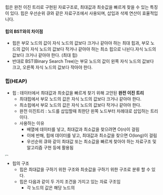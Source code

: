 힙은 완전 이진 트리로 구현된 자료구조로, 최대값과 최솟값을 빠르게 찾을 수 있는 특징이 있다. 힙은 우선순위 큐와 같은 자료구조에서 사용되며, 삽입과 삭제 연산이 효율적입니다.

#### 힙의 BST와의 차이점

- 힙은 부모 노드의 값이 자식 노드의 값보다 크거나 같아야 하는 최대 힙과, 부모 노드의 값이 자식 노드의 값보다 작거나 같아야 하는 최소 힙으로 나뉜다.자식 노드의 값보다 크거나 같아야 한다. (최대 힙)
- 반대로 BST(Binary Search Tree)는 부모 노드의 값이 왼쪽 자식 노드의 값보다 크고, 오른쪽 자식 노드의 값보다 작아야 한다.
### 힙(HEAP)

- 힙 : 데이터에서 최대값과 최솟값을 빠르게 찾기 위해 고안된 **완전 이진 트리**
	- 최대힙에서 부모 노드의 값은 자식 노드의 값보다 크거나 같아야 한다.
	- 최소힙에서 부모 노드의 값은 자식 노드의 값보다 작거나 같아야 한다.
	- 완전 이진트리 : 노드를 삽입할때 최한단 왼쪽 노드부터 차례대로 삽입하는 트리이다.
	- 사용하는 이유
		- 배열에 데이터를 넣고, 최대값과 최소값을 찾으려면 O(n)이 걸림
		- 이에 반해, 힙에 데이터를 넣고, 최대값과 최소값을 찾으면 O(long)이 걸림
		- 우선순위 큐와 같이 최대값 또는 최소값을 빠르게 찾아야 하는 자료구조 및 알고리즘 구현 등에 활용됨

<img src="https://www.fun-coding.org/00_Images/completebinarytree.png" alt="img" style="zoom:25%;" />

- 힙의 구조
  - 힙은 최대값을 구하기 위한 구조와 최솟값을 구하기 위한 구조로 분류 할 수 있다.
  - 힙은 다음과 같이 두 가지 조건을 가지고 있는 자료 구조임
    - 각 노드의 값은 해당 노드의 


